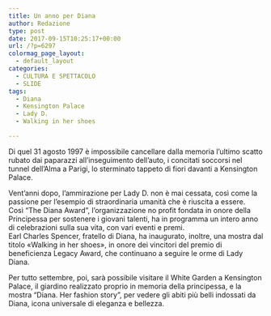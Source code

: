 ```yaml
---
title: Un anno per Diana
author: Redazione
type: post
date: 2017-09-15T10:25:17+00:00
url: /?p=6297
colormag_page_layout:
  - default_layout
categories:
  - CULTURA E SPETTACOLO
  - SLIDE
tags:
  - Diana
  - Kensington Palace
  - Lady D.
  - Walking in her shoes

---
```

Di quel 31 agosto 1997 è impossibile cancellare dalla memoria l&#8217;ultimo scatto rubato dai paparazzi all&#8217;inseguimento dell&#8217;auto, i concitati soccorsi nel tunnel dell’Alma a Parigi, lo sterminato tappeto di fiori davanti a Kensington Palace.

Vent&#8217;anni dopo, l&#8217;ammirazione per Lady D. non è mai cessata, così come la passione per l&#8217;esempio di straordinaria umanità che è riuscita a essere.  
Così “The Diana Award”, l&#8217;organizzazione no profit fondata in onore della Principessa per sostenere i giovani talenti, ha in programma un intero anno di celebrazioni sulla sua vita, con vari eventi e premi.  
Earl Charles Spencer, fratello di Diana, ha inaugurato, inoltre, una mostra dal titolo «Walking in her shoes», in onore dei vincitori del premio di beneficienza Legacy Award, che continuano a seguire le orme di Lady Diana.

Per tutto settembre, poi, sarà possibile visitare il White Garden a Kensington Palace, il giardino realizzato proprio in memoria della principessa, e la mostra “Diana. Her fashion story”, per vedere gli abiti più belli indossati da Diana, icona universale di eleganza e bellezza.